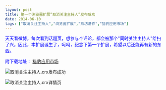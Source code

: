 ```yaml
---
layout: post
title: 第一个浏览器扩展“取消关注主持人”发布成功
date: 2014-06-10
tags: ["取消关注主持人","浏览器扩展","燕坊清作","猎豹应用市场"]
---
```


<!-- build time:Sat Jun 23 2018 12:05:16 GMT+0800 (中国标准时间) -->

<span style="color:#00f">天天看微博，每次看到话题页，想参与个评论，都会被那个"同时关注主持人"给扫了兴，因此，本扩展诞生了，呵呵，纪念下第一个扩展，希望以后还能再有新的东西。</span>

<span style="color:#00f">附下载地址：</span> [猎豹应用市场](http://store.liebao.cn/top.html?type=recent#!pfakpoeogiocaaamlpaccgknggjdignp)

![取消关注主持人.crx发布成功](http://ww4.sinaimg.cn/large/4eed32f2jw1eh9d60fm7vj20sd0gawht.jpg "取消关注主持人.crx发布成功")

![取消关注主持人.crx详情页](http://ww3.sinaimg.cn/large/4eed32f2jw1eh9d63hr0cj20tu0gvjun.jpg "取消关注主持人.crx详情页")
<!-- rebuild by neat -->